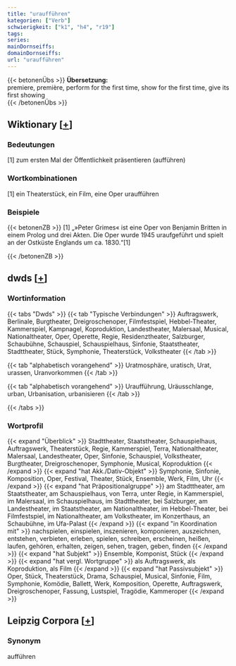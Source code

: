 ```yaml
---
title: "uraufführen"
kategorien: ["Verb"]
schwierigkeit: ["k1", "h4", "r19"]
tags:
series:
mainDornseiffs:
domainDornseiffs:
url: "uraufführen"
---
```


{{< betonenÜbs >}}
**Übersetzung:**  
premiere, première, perform for the first time, show for the first time, give its first showing  
{{< /betonenÜbs >}}

## Wiktionary [[+](https://de.wiktionary.org/wiki/uraufführen)]

### Bedeutungen
[1] zum ersten Mal der Öffentlichkeit präsentieren (aufführen)  

### Wortkombinationen
[1] ein Theaterstück, ein Film,  eine Oper uraufführen  

### Beispiele
{{< betonenZB >}}
[1] „»Peter Grimes« ist eine Oper von Benjamin Britten in einem Prolog und drei Akten. Die Oper wurde 1945 uraufgeführt und spielt an der Ostküste Englands um ca. 1830.“[1]  

{{< /betonenZB >}}


## dwds [[+](https://www.dwds.de/wb/uraufführen)]

### Wortinformation
{{< tabs "Dwds" >}}
{{< tab "Typische Verbindungen" >}}
Auftragswerk, Berlinale, Burgtheater, Dreigroschenoper, Filmfestspiel, Hebbel-Theater, Kammerspiel, Kampnagel, Koproduktion, Landestheater, Malersaal, Musical, Nationaltheater, Oper, Operette, Regie, Residenztheater, Salzburger, Schaubühne, Schauspiel, Schauspielhaus, Sinfonie, Staatstheater, Stadttheater, Stück, Symphonie, Theaterstück, Volkstheater
{{< /tab >}}

{{< tab "alphabetisch vorangehend" >}}
Uratmosphäre, uratisch, Urat, urassen, Uranvorkommen
{{< /tab >}}

{{< tab "alphabetisch vorangehend" >}}
Uraufführung, Uräusschlange, urban, Urbanisation, urbanisieren
{{< /tab >}}

{{< /tabs >}}

### Wortprofil
{{< expand "Überblick" >}} Stadttheater, Staatstheater, Schauspielhaus, Auftragswerk, Theaterstück, Regie, Kammerspiel, Terra, Nationaltheater, Malersaal, Landestheater, Oper, Sinfonie, Schauspiel, Volkstheater, Burgtheater, Dreigroschenoper, Symphonie, Musical, Koproduktion {{< /expand >}}
{{< expand "hat Akk./Dativ-Objekt" >}} Symphonie, Sinfonie, Komposition, Oper, Festival, Theater, Stück, Ensemble, Werk, Film, Uhr {{< /expand >}}
{{< expand "hat Präpositionalgruppe" >}} am Stadttheater, am Staatstheater, am Schauspielhaus, von Terra, unter Regie, in Kammerspiel, im Malersaal, im Schauspielhaus, im Stadttheater, bei Salzburger, am Landestheater, im Staatstheater, am Nationaltheater, im Hebbel-Theater, bei Filmfestspiel, im Nationaltheater, am Volkstheater, im Konzerthaus, an Schaubühne, im Ufa-Palast {{< /expand >}}
{{< expand "in Koordination mit" >}} nachspielen, einspielen, inszenieren, komponieren, auszeichnen, entstehen, verbieten, erleben, spielen, schreiben, erscheinen, heißen, laufen, gehören, erhalten, zeigen, sehen, tragen, geben, finden {{< /expand >}}
{{< expand "hat Subjekt" >}} Ensemble, Komponist, Stück {{< /expand >}}
{{< expand "hat vergl. Wortgruppe" >}} als Auftragswerk, als Koproduktion, als Film {{< /expand >}}
{{< expand "hat Passivsubjekt" >}} Oper, Stück, Theaterstück, Drama, Schauspiel, Musical, Sinfonie, Film, Symphonie, Komödie, Ballett, Werk, Komposition, Operette, Auftragswerk, Dreigroschenoper, Fassung, Lustspiel, Tragödie, Kammeroper {{< /expand >}}

## Leipzig Corpora [[+](https://corpora.uni-leipzig.de/en/res?word=uraufführen&corpusId=deu_newscrawl-public_2018)]


### Synonym
aufführen

